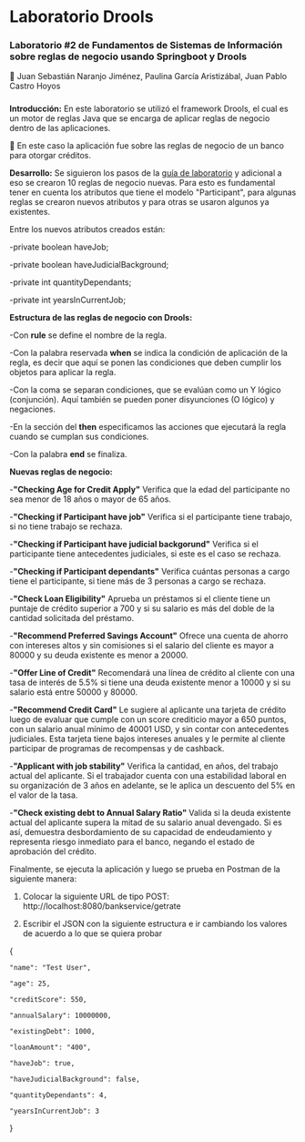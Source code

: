 # Laboratorio Drools 

### Laboratorio #2 de Fundamentos de Sistemas de Información sobre reglas de negocio usando Springboot y Drools

:busts_in_silhouette: Juan Sebastián Naranjo Jiménez, Paulina García Aristizábal, Juan Pablo Castro Hoyos

###

**Introducción:** En este laboratorio se utilizó el framework Drools, el cual es un motor de reglas Java que se encarga de aplicar reglas de negocio dentro de las aplicaciones. 

:money_with_wings: En este caso la aplicación fue sobre las reglas de negocio de un banco para otorgar créditos.

**Desarrollo:** Se siguieron los pasos de la [guía de laboratorio]([https://docs.google.com/document/d/1d10WJ7EWBvuSx1z00uwjQsLc72wKuRwCcG95FxDikXI/edit?usp=sharing]"Guía") y adicional a eso se crearon 10 reglas de negocio nuevas. Para esto es fundamental tener en cuenta los atributos que tiene el modelo "Participant", para algunas reglas se crearon nuevos atributos y para otras se usaron algunos ya existentes.

Entre los nuevos atributos creados están:

-private boolean haveJob;

-private boolean haveJudicialBackground;

-private int quantityDependants;

-private int yearsInCurrentJob;

**Estructura de las reglas de negocio con Drools:**

-Con **rule** se define el nombre de la regla. 

-Con la palabra reservada **when** se indica la condición de aplicación de la regla, es decir que aquí se ponen las condiciones que deben cumplir los objetos para aplicar la regla.

-Con la coma se separan condiciones, que se evalúan como un Y lógico (conjunción). Aquí también se pueden poner disyunciones (O lógico) y negaciones.

-En la sección del **then** especificamos las acciones que ejecutará la regla cuando se cumplan sus condiciones.

-Con la palabra **end** se finaliza.

**Nuevas reglas de negocio:**

-**"Checking Age for Credit Apply"** Verifica que la edad del participante no sea menor de 18 años o mayor de 65 años.

-**"Checking if Participant have job"** Verifica si el participante tiene trabajo, si no tiene trabajo se rechaza.

-**"Checking if Participant have judicial backgorund"** Verifica si el participante tiene antecedentes judiciales, si este es el caso se rechaza.

-**"Checking if Participant dependants"** Verifica cuántas personas a cargo tiene el participante, si tiene más de 3 personas a cargo se rechaza.

-**"Check Loan Eligibility"** Aprueba un préstamos si el cliente tiene un puntaje de crédito superior a 700 y si su salario es más del doble de la cantidad solicitada del préstamo.

-**"Recommend Preferred Savings Account"** Ofrece una cuenta de ahorro con intereses altos y sin comisiones si el salario del cliente es mayor a 80000 y su deuda existente es menor a 20000.

-**"Offer Line of Credit"** Recomendará una línea de crédito al cliente con una tasa de interés de 5.5% si tiene una deuda existente menor a 10000 y si su salario está entre 50000 y 80000.

-**"Recommend Credit Card"** Le sugiere al aplicante una tarjeta de crédito luego de evaluar que cumple con un score crediticio mayor a 650 puntos, con un salario anual mínimo de 40001 USD, y sin contar con antecedentes judiciales. Esta tarjeta tiene bajos intereses anuales y le permite al cliente participar de programas de recompensas y de cashback.

-**"Applicant with job stability"** Verifica la cantidad, en años, del trabajo actual del aplicante. Si el trabajador cuenta con una estabilidad laboral en su organización de 3 años en adelante, se le aplica un descuento del 5% en el valor de la tasa.

-**"Check existing debt to Annual Salary Ratio"** Valida si la deuda existente actual del aplicante supera la mitad de su salario anual devengado. Si es así, demuestra desbordamiento de su capacidad de endeudamiento y representa riesgo inmediato para el banco, negando el estado de aprobación del crédito.

Finalmente, se ejecuta la aplicación y luego se prueba en Postman de la siguiente manera:

1. Colocar la siguiente URL de tipo POST: http://localhost:8080/bankservice/getrate

2. Escribir el JSON con la siguiente estructura e ir cambiando los valores de acuerdo a lo que se quiera probar

  {

    "name": "Test User",

    "age": 25,

    "creditScore": 550,

    "annualSalary": 10000000,

    "existingDebt": 1000,

    "loanAmount": "400",

    "haveJob": true,

    "haveJudicialBackground": false,

    "quantityDependants": 4,

    "yearsInCurrentJob": 3

  }

